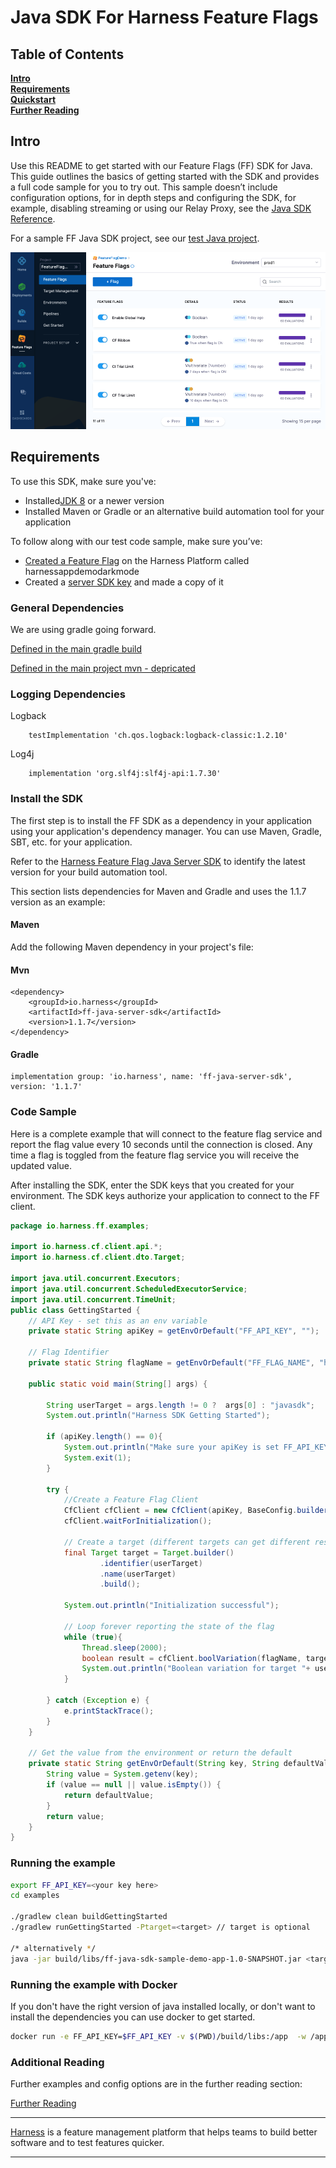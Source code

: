 Java SDK For Harness Feature Flags
========================

## Table of Contents
**[Intro](#Intro)**<br>
**[Requirements](#Requirements)**<br>
**[Quickstart](#Quickstart)**<br>
**[Further Reading](docs/further_reading.md)**<br>


## Intro

Use this README to get started with our Feature Flags (FF) SDK for Java. This guide outlines the basics of getting started with the SDK and provides a full code sample for you to try out.
This sample doesn’t include configuration options, for in depth steps and configuring the SDK, for example, disabling streaming or using our Relay Proxy, see the  [Java SDK Reference](https://ngdocs.harness.io/article/i7et9ebkst-integrate-feature-flag-with-java-sdk).

For a sample FF Java SDK project, see our [test Java project](https://github.com/harness/ff-java-server-sdk/blob/main/examples/src/main/java/io/harness/ff/examples/GettingStarted.java).


![FeatureFlags](https://github.com/harness/ff-java-server-sdk/raw/main/docs/images/ff-gui.png)

## Requirements

To use this SDK, make sure you've:

- Installed[JDK 8](https://openjdk.java.net/install/) or a newer version<br>
- Installed Maven or Gradle or an alternative build automation tool for your application

To follow along with our test code sample, make sure you’ve:
- [Created a Feature Flag](https://ngdocs.harness.io/article/1j7pdkqh7j-create-a-feature-flag) on the Harness Platform called harnessappdemodarkmode
- Created a [server SDK key](https://ngdocs.harness.io/article/1j7pdkqh7j-create-a-feature-flag#step_3_create_an_sdk_key) and made a copy of it

### General Dependencies
We are using gradle going forward.

[Defined in the main gradle build](./build.gradle)

[Defined in the main project mvn - depricated](./pom.xml)

### Logging Dependencies

Logback
``` 
    testImplementation 'ch.qos.logback:logback-classic:1.2.10'
```

Log4j
```pom
    implementation 'org.slf4j:slf4j-api:1.7.30'
```

### Install the SDK

The first step is to install the FF SDK as a dependency in your application using your application's dependency manager. You can use Maven, Gradle, SBT, etc. for your application.

Refer to the [Harness Feature Flag Java Server SDK](https://mvnrepository.com/artifact/io.harness/ff-java-server-sdk) to identify the latest version for your build automation tool.

This section lists dependencies for Maven and Gradle and uses the 1.1.7 version as an example:

#### Maven

Add the following Maven dependency in your project's file:

#### Mvn
```
<dependency>
    <groupId>io.harness</groupId>
    <artifactId>ff-java-server-sdk</artifactId>
    <version>1.1.7</version>
</dependency>
```

#### Gradle

```
implementation group: 'io.harness', name: 'ff-java-server-sdk', version: '1.1.7'
```

### Code Sample
Here is a complete example that will connect to the feature flag service and report the flag value every 10 seconds until the connection is closed.
Any time a flag is toggled from the feature flag service you will receive the updated value.

After installing the SDK, enter the SDK keys that you created for your environment. The SDK keys authorize your application to connect to the FF client.

```java
package io.harness.ff.examples;

import io.harness.cf.client.api.*;
import io.harness.cf.client.dto.Target;

import java.util.concurrent.Executors;
import java.util.concurrent.ScheduledExecutorService;
import java.util.concurrent.TimeUnit;
public class GettingStarted {
    // API Key - set this as an env variable
    private static String apiKey = getEnvOrDefault("FF_API_KEY", "");

    // Flag Identifier
    private static String flagName = getEnvOrDefault("FF_FLAG_NAME", "harnessappdemodarkmode");

    public static void main(String[] args) {

        String userTarget = args.length != 0 ?  args[0] : "javasdk";
        System.out.println("Harness SDK Getting Started");

        if (apiKey.length() == 0){
            System.out.println("Make sure your apiKey is set FF_API_KEY");
            System.exit(1);
        }

        try {
            //Create a Feature Flag Client
            CfClient cfClient = new CfClient(apiKey, BaseConfig.builder().build());
            cfClient.waitForInitialization();

            // Create a target (different targets can get different results based on rules.  This includes a custom attribute 'location')
            final Target target = Target.builder()
                    .identifier(userTarget)
                    .name(userTarget)
                    .build();

            System.out.println("Initialization successful");

            // Loop forever reporting the state of the flag
            while (true){
                Thread.sleep(2000);
                boolean result = cfClient.boolVariation(flagName, target, false);
                System.out.println("Boolean variation for target "+ userTarget + " is " + result);
            }

        } catch (Exception e) {
            e.printStackTrace();
        }
    }

    // Get the value from the environment or return the default
    private static String getEnvOrDefault(String key, String defaultValue) {
        String value = System.getenv(key);
        if (value == null || value.isEmpty()) {
            return defaultValue;
        }
        return value;
    }
}
```

### Running the example

```bash
export FF_API_KEY=<your key here>
cd examples

./gradlew clean buildGettingStarted
./gradlew runGettingStarted -Ptarget=<target> // target is optional 

/* alternatively */
java -jar build/libs/ff-java-sdk-sample-demo-app-1.0-SNAPSHOT.jar <target> // target is optional
```

### Running the example with Docker
If you don't have the right version of java installed locally, or don't want to install the dependencies you can
use docker to get started.

```bash
docker run -e FF_API_KEY=$FF_API_KEY -v $(PWD)/build/libs:/app  -w /app maven:3.3-jdk-8 java -jar ff-java-sdk-sample-demo-app-1.0-SNAPSHOT.jar
```


### Additional Reading

Further examples and config options are in the further reading section:

[Further Reading](docs/further_reading.md)


-------------------------
[Harness](https://www.harness.io/) is a feature management platform that helps teams to build better software and to
test features quicker.

-------------------------

